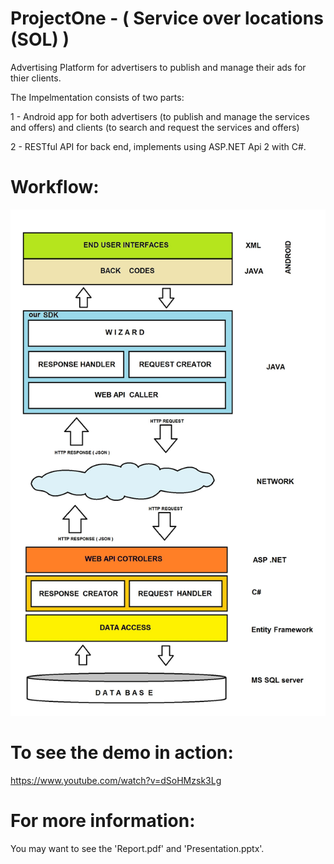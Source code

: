 # ProjectOne - ( Service over locations (SOL) )

Advertising Platform for advertisers to publish and manage their ads for thier clients.

The Impelmentation consists of two parts:

1 - Android app for both advertisers (to publish and manage the services and offers) and clients (to search and request the services and offers)

2 - RESTful API for back end, implements using ASP.NET Api 2 with C#.


# Workflow:

![alt text](https://raw.githubusercontent.com/bhlshrf/ProjectOne/master/workflow.jpg)



# To see the demo in action:
https://www.youtube.com/watch?v=dSoHMzsk3Lg

# For more information:
You may want to see the 'Report.pdf' and 'Presentation.pptx'.

